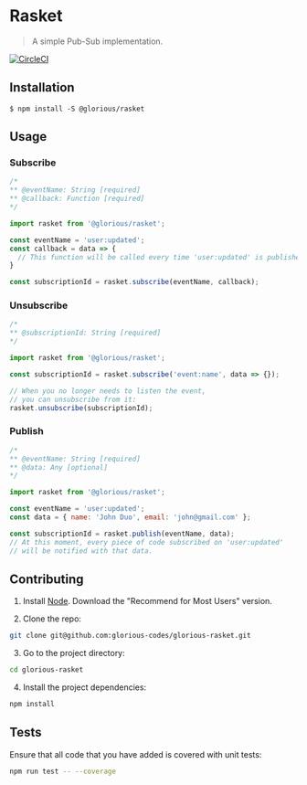 # Rasket
> A simple Pub-Sub implementation.

[![CircleCI](https://circleci.com/gh/glorious-codes/glorious-rasket.svg?style=svg)](https://circleci.com/gh/glorious-codes/glorious-rasket)

## Installation

```
$ npm install -S @glorious/rasket
```

## Usage

### Subscribe

``` javascript
/*
** @eventName: String [required]
** @callback: Function [required]
*/

import rasket from '@glorious/rasket';

const eventName = 'user:updated';
const callback = data => {
  // This function will be called every time 'user:updated' is published.
}

const subscriptionId = rasket.subscribe(eventName, callback);
```

### Unsubscribe

``` javascript
/*
** @subscriptionId: String [required]
*/

import rasket from '@glorious/rasket';

const subscriptionId = rasket.subscribe('event:name', data => {});

// When you no longer needs to listen the event,
// you can unsubscribe from it:
rasket.unsubscribe(subscriptionId);
```

### Publish

``` javascript
/*
** @eventName: String [required]
** @data: Any [optional]
*/

import rasket from '@glorious/rasket';

const eventName = 'user:updated';
const data = { name: 'John Duo', email: 'john@gmail.com' };

const subscriptionId = rasket.publish(eventName, data);
// At this moment, every piece of code subscribed on 'user:updated'
// will be notified with that data.
```

## Contributing

1. Install [Node](https://nodejs.org/en/). Download the "Recommend for Most Users" version.

2. Clone the repo:
``` bash
git clone git@github.com:glorious-codes/glorious-rasket.git
```

3. Go to the project directory:
``` bash
cd glorious-rasket
```

4. Install the project dependencies:
``` bash
npm install
```

## Tests

Ensure that all code that you have added is covered with unit tests:
``` bash
npm run test -- --coverage
```
